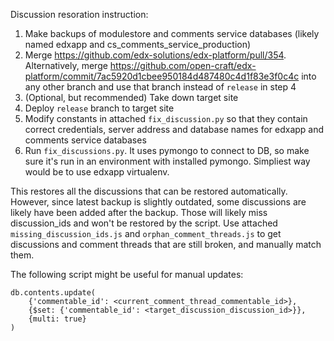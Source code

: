 Discussion resoration instruction:

1. Make backups of modulestore and comments service databases (likely named edxapp and cs_comments_service_production)
2. Merge https://github.com/edx-solutions/edx-platform/pull/354. Alternatively, merge https://github.com/open-craft/edx-platform/commit/7ac5920d1cbee950184d487480c4d1f83e3f0c4c into any other branch and use that branch instead of `release` in step 4
3. (Optional, but recommended) Take down target site
4. Deploy `release` branch to target site
5. Modify constants in attached `fix_discussion.py` so that they contain correct credentials, server address and database names for edxapp and comments service databases
6. Run `fix_discussions.py`. It uses pymongo to connect to DB, so make sure it's run in an environment with installed pymongo. Simpliest way would be to use edxapp virtualenv.

This restores all the discussions that can be restored automatically. However, since latest backup is slightly outdated, some discussions are likely have been added after the backup. Those will likely miss discussion_ids and won't be restored by the script. Use attached `missing_discussion_ids.js` and `orphan_comment_threads.js` to get discussions and comment threads that are still broken, and manually match them.

The following script might be useful for manual updates:

    db.contents.update(
        {'commentable_id': <current_comment_thread_commentable_id>},
        {$set: {'commentable_id': <target_discussion_discussion_id>}},
        {multi: true}
    )
    
